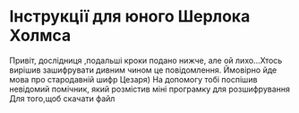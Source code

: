 # Інструкції для юного Шерлока Холмса
Привіт, дослідниця ,подальші кроки подано нижче, але ой лихо...Хтось вирішив зашифрувати дивним чином це повідомлення. Ймовірно 
йде мова про стародавній шифр Цезаря)
На допомогу тобі поспішив невідомий помічник, який розмістив міні програмку для розшифрування
Для того,щоб скачати файл
